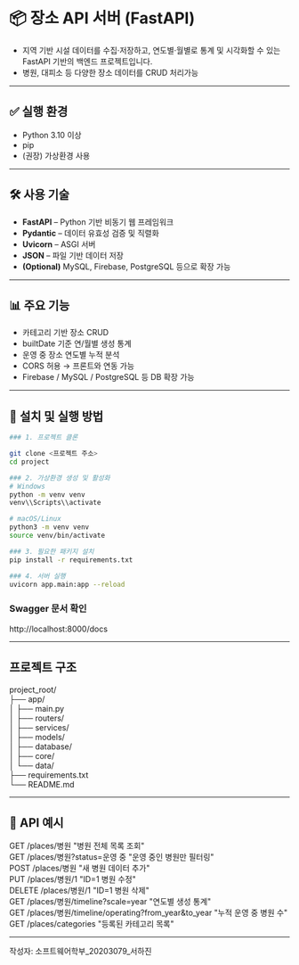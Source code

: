 # 📦 장소 API 서버 (FastAPI)

- 지역 기반 시설 데이터를 수집·저장하고, 연도별·월별로 통계 및 시각화할 수 있는 FastAPI 기반의 백엔드 프로젝트입니다.
- 병원, 대피소 등 다양한 장소 데이터를 CRUD 처리가능

---

## ✅ 실행 환경

- Python 3.10 이상
- pip
- (권장) 가상환경 사용

---

## 🛠️ 사용 기술

- **FastAPI** – Python 기반 비동기 웹 프레임워크  
- **Pydantic** – 데이터 유효성 검증 및 직렬화  
- **Uvicorn** – ASGI 서버  
- **JSON** – 파일 기반 데이터 저장  
- **(Optional)** MySQL, Firebase, PostgreSQL 등으로 확장 가능  

---

## 📊 주요 기능

- 카테고리 기반 장소 CRUD
- builtDate 기준 연/월별 생성 통계
- 운영 중 장소 연도별 누적 분석
- CORS 허용 → 프론트와 연동 가능
- Firebase / MySQL / PostgreSQL 등 DB 확장 가능

---

## 📁 설치 및 실행 방법
```bash
### 1. 프로젝트 클론

git clone <프로젝트 주소>
cd project

### 2. 가상환경 생성 및 활성화
# Windows
python -m venv venv
venv\\Scripts\\activate

# macOS/Linux
python3 -m venv venv
source venv/bin/activate

### 3. 필요한 패키지 설치
pip install -r requirements.txt

### 4. 서버 실행
uvicorn app.main:app --reload
```
### Swagger 문서 확인
http://localhost:8000/docs

---

## 프로젝트 구조
project_root/  
├── app/  
│   ├── main.py  
│   ├── routers/  
│   ├── services/  
│   ├── models/  
│   ├── database/  
│   ├── core/  
│   └── data/  
├── requirements.txt  
└── README.md  

---

## 📍 API 예시
GET     /places/병원	                                            "병원 전체 목록 조회"  
GET     /places/병원?status=운영 중	                            "운영 중인 병원만 필터링"  
POST	/places/병원	                                            "새 병원 데이터 추가"  
PUT     /places/병원/1	                                        "ID=1 병원 수정"  
DELETE	/places/병원/1	                                        "ID=1 병원 삭제"  
GET	    /places/병원/timeline?scale=year	                        "연도별 생성 통계"  
GET	    /places/병원/timeline/operating?from_year&to_year	    "누적 운영 중 병원 수"  
GET	    /places/categories	                                    "등록된 카테고리 목록"  

---

작성자: 소프트웨어학부_20203079_서하진